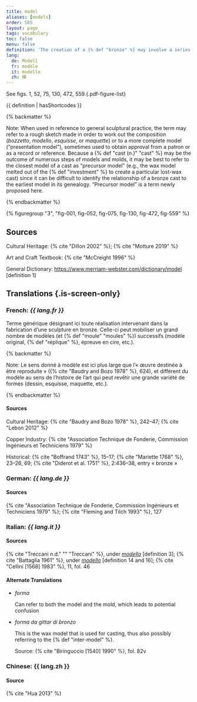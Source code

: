 ```yaml
---
title: model
aliases: [models]
order: 585
layout: page
tags: vocabulary
toc: false
menu: false
definition: 'The creation of a {% def "bronze" %} may involve a series of {% def "models" %} and {% def "molds" %} that can differ in size and material depending on the artist’s design process, and ultimately also on the casting process chosen to create the bronze version. The model is a positive version of the sculpture (as opposed to the negative mold); the word may refer to any work made as a step in the preparation of a finished sculpture, at any stage. An existing artwork or a live subject may also serve as model for a bronze. See I.1.'
lang:
  de: Modell
  fr: modèle
  it: modello
  zh: 模
---
```


See figs. 1, 52, 75, 130, 472, 559.{.pdf-figure-list}

{{ definition | hasShortcodes }}

{% backmatter %}

Note: When used in reference to general sculptural practice, the term may refer to a rough sketch made in order to work out the composition (*bozzetto*, *modello*, *esquisse*, or *maquette*) or to a more complete model (“presentation model”), sometimes used to obtain approval from a patron or as a record or reference. Because a {% def "cast (n.)" "cast" %} may be the outcome of numerous steps of models and molds, it may be best to refer to the closest model of a cast as “precursor model” (e.g., the wax model melted out of the {% def "investment" %} to create a particular lost-wax cast) since it can be difficult to identify the relationship of a bronze cast to the earliest model in its genealogy. “Precursor model” is a term newly proposed here.

{% endbackmatter %}

{% figuregroup "3", "fig-001, fig-052, fig-075, fig-130, fig-472, fig-559" %}

## Sources

Cultural Heritage: {% cite "Dillon 2002" %}; {% cite "Motture 2019" %}

Art and Craft Textbook: {% cite "McCreight 1996" %}

General Dictionary: <https://www.merriam-webster.com/dictionary/model> [definition 1]

## Translations {.is-screen-only}

<div class="accordion">

### **French**: *{{ lang.fr }}*

Terme générique désignant ici toute réalisation intervenant dans la fabrication d’une sculpture en bronze. Celle-ci peut mobiliser un grand nombre de modèles (et {% def "moule" "moules" %}) successifs (modèle original, {% def "réplique" %}, épreuve en cire, etc.).

{% backmatter %}

Note: Le sens donné à modèle est ici plus large que l’« œuvre destinée à être reproduite » ({% cite "Baudry and Bozo 1978" %}, 624), et différent du modèle au sens de l’histoire de l’art qui peut revêtir une grande variété de formes (dessin, esquisse, maquette, etc.).

{% endbackmatter %}

#### Sources

Cultural Heritage: {% cite "Baudry and Bozo 1978" %}, 242–47; {% cite "Lebon 2012" %}

Copper Industry: {% cite "Association Technique de Fonderie, Commission Ingénieurs et Techniciens 1979" %}

Historical: {% cite "Boffrand 1743" %}, 15–17; {% cite "Mariette 1768" %}, 23–26, 69; {% cite "Diderot et al. 1751" %}, 2:436–38, entry « bronze »

### **German**: *{{ lang.de }}*

#### Sources

{% cite "Association Technique de Fonderie, Commission Ingénieurs et Techniciens 1979" %}; {% cite "Fleming and Tilch 1993" %}, 127

### **Italian**: *{{ lang.it }}*

#### Sources

{% cite "Treccani n.d." "" "Treccani" %}, under [*modello*](http://www.treccani.it/vocabolario/modello/) [definition 3]; {% cite "Battaglia 1961" %}, under [*modello*](http://www.gdli.it/pdf_viewer/Scripts/pdf.js/web/viewer.asp?file=/PDF/GDLI10/GDLI_10_ocr_653.pdf&parola=modello) [definition 14 and 16]; {% cite "Cellini [1568] 1983" %}, 11, fol. 46

#### Alternate Translations

- *forma*

    Can refer to both the model and the mold, which leads to potential confusion

- *forma da gittar di bronzo*

    This is the wax model that is used for casting, thus also possibly referring to the {% def "inter-model" %}.

    Source: {% cite "Biringuccio [1540] 1990" %}, fol. 82v

### **Chinese**: {{ lang.zh }}

#### Source

{% cite "Hua 2013" %}

</div>
